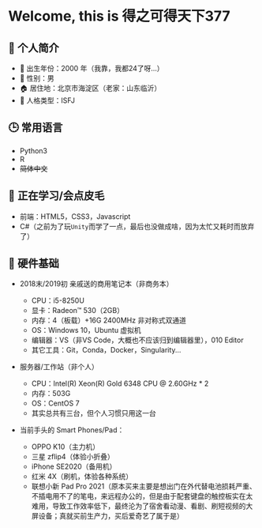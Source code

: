# Welcome, this is 得之可得天下377

## 👋 个人简介
- 🍼 出生年份：2000 年（我靠，我都24了呀...）
- 🚻 性别：男
- 🏠 居住地：北京市海淀区（老家：山东临沂）
- 🕺 人格类型：<!--原INFJ（时隔6年左右再次测试）-->ISFJ

## 🕒 常用语言
- Python3
- R
- ~~简体中文~~

## 🌱 正在学习/会点皮毛
- 前端：HTML5，CSS3，Javascript
- C#（之前为了玩`Unity`而学了一点，最后也没做成啥，因为太忙又耗时而放弃了）

## 🔧 硬件基础

- 2018末/2019初 亲戚送的商用笔记本（非商务本）
  - CPU：i5-8250U
  - 显卡：Radeon™ 530（2GB）
  - 内存：4（板载）+16G 2400MHz 非对称式双通道
  - OS：Windows 10，Ubuntu 虚拟机
  - 编辑器：VS（非VS Code，大概也不应该归到编辑器里），010 Editor
  - 其它工具：Git，Conda，Docker，Singularity...

- 服务器/工作站（非个人）
  - CPU：Intel(R) Xeon(R) Gold 6348 CPU @ 2.60GHz * 2
  - 内存：503G
  - OS：CentOS 7
  - 其实总共有三台，但个人习惯只用这一台

- 当前手头的 Smart Phones/Pad：
  - OPPO K10（主力机）
  - 三星 zflip4（体验小折叠）
  - iPhone SE2020（备用机）
  - 红米 4X（刷机，体验各种系统）
  - 联想小新 Pad Pro 2021（原本买来主要是想出门在外代替电池损耗严重、不插电用不了的笔电，来远程办公的，但是由于配套键盘的触控板实在太难用，导致工作效率低下，最终沦为了宿舍看动漫、看剧、刷短视频的大屏设备；真就买前生产力，买后爱奇艺了属于是）
